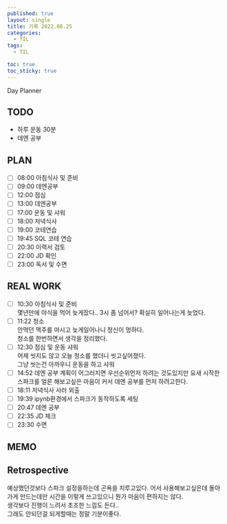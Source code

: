 ```yaml
---
published: true
layout: single
title: 기록 2022.08.25
categories:
  - TIL
tags:
  - TIL

toc: true
toc_sticky: true
---
```

Day Planner

## TODO
- 하루 운동 30분
- 데엔 공부

## PLAN
- [ ] 08:00 아침식사 및 준비
- [ ] 09:00 데엔공부
- [ ] 12:00 점심
- [ ] 13:00 데엔공부
- [ ] 17:00 운동 및 샤워
- [ ] 18:00 저녁식사
- [ ] 19:00 코테연습
- [ ] 19:45 SQL 코테 연습
- [ ] 20:30 이력서 검토
- [ ] 22:00 JD 확인
- [ ] 23:00 독서 및 수면

## REAL WORK
- [ ] 10:30 아침식사 및 준비  
      몇년만에 야식을 먹어 늦게잤다.. 3시 좀 넘어서? 확실히 일어나는게 늦었다.
- [ ] 11:22 청소  
      안먹던 맥주를 마시고 늦게일어나니 정신이 멍하다.  
      청소를 한번하면서 생각을 정리했다.
- [ ] 12:30 점심 및 운동 샤워  
      어제 씻지도 않고 오늘 청소를 했더니 씻고싶어졌다.  
      그냥 씻는건 아까우니 운동을 하고 샤워      
- [ ] 14:52 데엔 공부
      계획이 어그러지면 우선순위먼저 하려는 것도있지만 요새 시작한 스파크를 얼른 해보고싶은 마음이 커서 데엔 공부를 먼저 하려고한다.   
- [ ] 18:11 저녁식사 사러 외출
- [ ] 19:39 ipynb환경에서 스파크가 동작하도록 세팅
- [ ] 20:47 데엔 공부
- [ ] 22:35 JD 체크
- [ ] 23:30 수면

## MEMO


## Retrospective

예상했던것보다 스파크 설정을하는데 곤욕을 치루고있다. 
어서 사용해보고싶은데 돌아가게 만드는데만 시간을 이렇게 쓰고있으니 뭔가 마음이 편하지는 않다.  
생각보다 진행이 느려서 초조한 느낌도 든다..  
그래도 안되던걸 되게할때는 정말 기분이좋다.  

